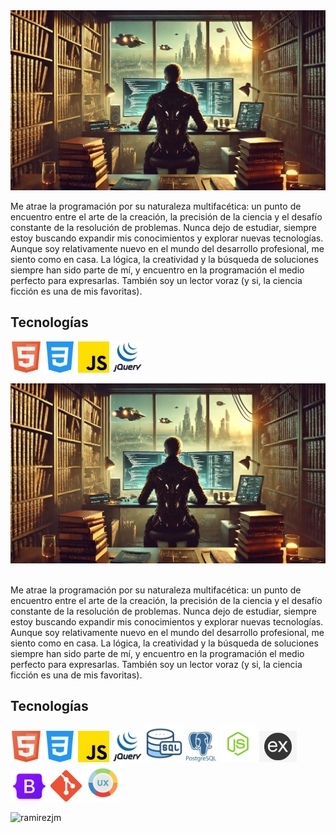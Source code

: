 <div align="center">
    <img src="images/programmer.jpg"</img> 
</div>
<p>Me atrae la programación por su naturaleza multifacética: un punto de encuentro entre el arte de la creación, la precisión de la ciencia y el desafío constante de la resolución de problemas. Nunca dejo de estudiar, siempre estoy buscando expandir mis conocimientos y explorar nuevas tecnologías. Aunque soy relativamente nuevo en el mundo del desarrollo profesional, me siento como en casa. La lógica, la creatividad y la búsqueda de soluciones siempre han sido parte de mí, y encuentro en la programación el medio perfecto para expresarlas. También soy un lector voraz (y si, la ciencia ficción es una de mis favoritas).</p>

## Tecnologías

 <img src="images/html5.png" width="50px"></img>  <img src="images/css3.png" width="50px"></img> <img src="images/javascript.png" width="50px"></img> <img src="images/jquery.png" width="50px"></img> 
 

 
 
 
 
<div align="center">
    <img src="images/programmer.jpg"</img> 
</div>
<br>
<p>Me atrae la programación por su naturaleza multifacética: un punto de encuentro entre el arte de la creación, la precisión de la ciencia y el desafío constante de la resolución de problemas. Nunca dejo de estudiar, siempre estoy buscando expandir mis conocimientos y explorar nuevas tecnologías. Aunque soy relativamente nuevo en el mundo del desarrollo profesional, me siento como en casa. La lógica, la creatividad y la búsqueda de soluciones siempre han sido parte de mí, y encuentro en la programación el medio perfecto para expresarlas. También soy un lector voraz (y si, la ciencia ficción es una de mis favoritas).</p>

## Tecnologías

 <img src="images/html5.png" width="50px"></img>    <img src="images/css3.png" width="50px"></img>    <img src="images/javascript.png" width="50px"></img>    <img src="images/jquery.png" width="50px"></img>    <img src="images/sql.png" width="60px"></img>    <img src="images/postgres.png" width="50px"></img>    <img src="images/node.png" width="60px"></img>    <img src="images/express.png" width="60px"></img>    <img src="images/bootstrap.png" width="60px"></img>    <img src="images/git.png" width="50px"></img>    <img src="images/ux.png" width="60px"></img> 
 
<p><img align="left" src="https://github-readme-stats.vercel.app/api/top-langs?username=ramirezjm&show_icons=true&locale=en&layout=compact" alt="ramirezjm" /></p>


 
 
 
 
